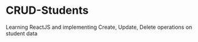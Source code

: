 # CRUD-Students
Learning ReactJS and implementing Create, Update, Delete operations on student data
